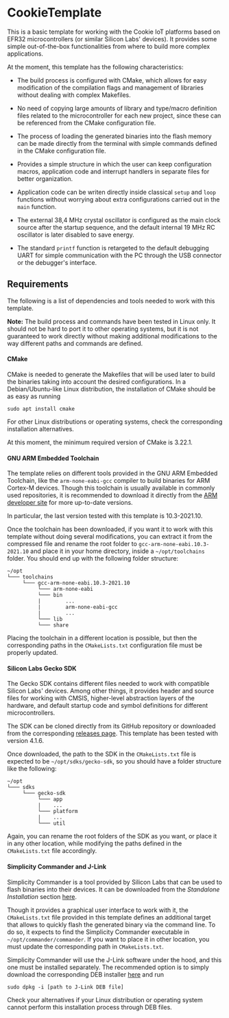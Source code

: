 # CookieTemplate

This is a basic template for working with the Cookie IoT platforms based on EFR32 microcontrollers (or similar Silicon Labs' devices). It provides some simple out-of-the-box functionalities from where to build more complex applications.

At the moment, this template has the following characteristics:

- The build process is configured with CMake, which allows for easy modification of the compilation flags and management of libraries without dealing with complex Makefiles.

- No need of copying large amounts of library and type/macro definition files related to the microcontroller for each new project, since these can be referenced from the CMake configuration file.

- The process of loading the generated binaries into the flash memory can be made directly from the terminal with simple commands defined in the CMake configuration file.

- Provides a simple structure in which the user can keep configuration macros, application code and interrupt handlers in separate files for better organization.

- Application code can be writen directly inside classical `setup` and `loop` functions without worrying about extra configurations carried out in the `main` function.

- The external 38,4 MHz crystal oscillator is configured as the main clock source after the startup sequence, and the default internal 19 MHz RC oscillator is later disabled to save energy.

- The standard `printf` function is retargeted to the default debugging UART for simple communication with the PC through the USB connector or the debugger's interface.

## Requirements

The following is a list of dependencies and tools needed to work with this template.

**Note:** The build process and commands have been tested in Linux only. It should not be hard to port it to other operating systems, but it is not guaranteed to work directly without making additional modifications to the way different paths and commands are defined. 

#### CMake

CMake is needed to generate the Makefiles that will be used later to build the binaries taking into account the desired configurations. In a Debian/Ubuntu-like Linux distribution, the installation of CMake should be as easy as running

    sudo apt install cmake

For other Linux distributions or operating systems, check the corresponding installation alternatives.

At this moment, the minimum required version of CMake is 3.22.1.

#### GNU ARM Embedded Toolchain

The template relies on different tools provided in the GNU ARM Embedded Toolchain, like the `arm-none-eabi-gcc` compiler to build binaries for ARM Cortex-M devices. Though this toolchain is usually available in commonly used repositories, it is recommended to download it directly from the [ARM developer site](https://developer.arm.com/downloads/-/gnu-rm) for more up-to-date versions.

In particular, the last version tested with this template is 10.3-2021.10.

Once the toolchain has been downloaded, if you want it to work with this template without doing several modifications, you can extract it from the compressed file and rename the root folder to `gcc-arm-none-eabi.10.3-2021.10` and place it in your home directory, inside a `~/opt/toolchains` folder. You should end up with the following folder structure:

    ~/opt
    └─── toolchains
         └─── gcc-arm-none-eabi.10.3-2021.10
              └─── arm-none-eabi
              └─── bin
              |        ...
              |        arm-none-eabi-gcc
              |        ...
              └─── lib
              └─── share

Placing the toolchain in a different location is possible, but then the corresponding paths in the `CMakeLists.txt` configuration file must be properly updated.

#### Silicon Labs Gecko SDK

The Gecko SDK contains different files needed to work with compatible Silicon Labs' devices. Among other things, it provides header and source files for working with CMSIS, higher-level abstraction layers of the hardware, and default startup code and symbol definitions for different microcontrollers.

The SDK can be cloned directly from its GitHub repository or downloaded from the corresponding [releases page](https://github.com/SiliconLabs/gecko_sdk/releases). This template has been tested with version 4.1.6.

Once downloaded, the path to the SDK in the `CMakeLists.txt` file is expected to be `~/opt/sdks/gecko-sdk`, so you should have a folder structure like the following:

    ~/opt
    └─── sdks
         └─── gecko-sdk
              └─── app
              |    ...
              └─── platform
              |    ...
              └─── util

Again, you can rename the root folders of the SDK as you want, or place it in any other location, while modifying the paths defined in the `CMakeLists.txt` file accordingly.

#### Simplicity Commander and J-Link

Simplicity Commander is a tool provided by Silicon Labs that can be used to flash binaries into their devices. It can be downloaded from the *Standalone Installation* section [here](https://community.silabs.com/s/article/simplicity-commander?language=en_US).

Though it provides a graphical user interface to work with it, the `CMakeLists.txt` file provided in this template defines an additional target that allows to quickly flash the generated binary via the command line. To do so, it expects to find the Simplicity Commander executable in `~/opt/commander/commander`. If you want to place it in other location, you must update the corresponding path in `CMakeLists.txt`.

Simplicity Commander will use the J-Link software under the hood, and this one must be installed separately. The recommended option is to simply download the corresponding DEB installer [here](https://www.segger.com/downloads/jlink/) and run

    sudo dpkg -i [path to J-Link DEB file]

Check your alternatives if your Linux distribution or operating system cannot perform this installation process through DEB files.
